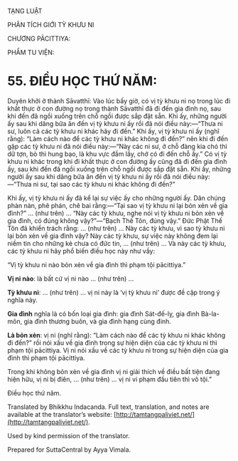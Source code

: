  

TẠNG LUẬT

PHÂN TÍCH GIỚI TỲ KHƯU NI

CHƯƠNG PĀCITTIYA:

PHẨM TU VIỆN:

# 55\. ĐIỀU HỌC THỨ NĂM:

Duyên khởi ở thành Sāvatthī: Vào lúc bấy giờ, có vị tỳ khưu ni nọ trong lúc đi khất thực ở con đường nọ trong thành Sāvatthī đã đi đến gia đình nọ, sau khi đến đã ngồi xuống trên chỗ ngồi được sắp đặt sẵn. Khi ấy, những người ấy sau khi dâng bữa ăn đến vị tỳ khưu ni ấy rồi đã nói điều này:—“Thưa ni sư, luôn cả các tỳ khưu ni khác hãy đi đến.” Khi ấy, vị tỳ khưu ni ấy (nghĩ rằng): “Làm cách nào để các tỳ khưu ni khác không đi đến?” nên khi đi đến gặp các tỳ khưu ni đã nói điều này:—“Này các ni sư, ở chỗ đàng kia chó thì dữ tợn, bò thì hung bạo, là khu vực đầm lầy, chớ có đi đến chỗ ấy.” Có vị tỳ khưu ni khác trong khi đi khất thực ở con đường ấy cũng đã đi đến gia đình ấy, sau khi đến đã ngồi xuống trên chỗ ngồi được sắp đặt sẵn. Khi ấy, những người ấy sau khi dâng bữa ăn đến vị tỳ khưu ni ấy rồi đã nói điều này:—“Thưa ni sư, tại sao các tỳ khưu ni khác không đi đến?”

Khi ấy, vị tỳ khưu ni ấy đã kể lại sự việc ấy cho những người ấy. Dân chúng phàn nàn, phê phán, chê bai rằng:—“Tại sao vị tỳ khưu ni lại bỏn xẻn về gia đình?” … (như trên) … “Này các tỳ khưu, nghe nói vị tỳ khưu ni bỏn xẻn về gia đình, có đúng không vậy?”—“Bạch Thế Tôn, đúng vậy.” Đức Phật Thế Tôn đã khiển trách rằng: … (như trên) … Này các tỳ khưu, vì sao tỳ khưu ni lại bỏn xẻn về gia đình vậy? Này các tỳ khưu, sự việc này không đem lại niềm tin cho những kẻ chưa có đức tin, … (như trên) … Và này các tỳ khưu, các tỳ khưu ni hãy phổ biến điều học này như vầy:

“Vị tỳ khưu ni nào bỏn xẻn về gia đình thì phạm tội pācittiya.”

**Vị ni nào**: là bất cứ vị ni nào … (như trên) …

**Tỳ khưu ni**: … (như trên) … vị ni này là ‘vị tỳ khưu ni’ được đề cập trong ý nghĩa này.

**Gia đình** nghĩa là có bốn loại gia đình: gia đình Sát-đế-lỵ, gia đình Bà-la-môn, gia đình thương buôn, và gia đình hạng cùng đinh.

**Là bỏn xẻn**: vị ni (nghĩ rằng): “Làm cách nào để các tỳ khưu ni khác không đi đến?” rồi nói xấu về gia đình trong sự hiện diện của các tỳ khưu ni thì phạm tội pācittiya. Vị ni nói xấu về các tỳ khưu ni trong sự hiện diện của gia đình thì phạm tội pācittiya.

Trong khi không bỏn xẻn về gia đình vị ni giải thích về điều bất tiện đang hiện hữu, vị ni bị điên, … (như trên) … vị ni vi phạm đầu tiên thì vô tội.”

Điều học thứ năm.

Translated by Bhikkhu Indacanda. Full text, translation, and notes are available at the translator’s website: [http://tamtangpaliviet.net/](http://tamtangpaliviet.net/).

Used by kind permission of the translator.

Prepared for SuttaCentral by Ayya Vimala.